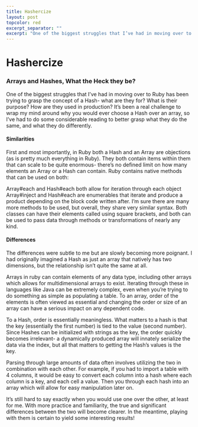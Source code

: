 ```yaml
---
title: Hashercize
layout: post
topcolor: red
excerpt_separator: ""
excerpt: "One of the biggest struggles that I’ve had in moving over to Ruby has been trying to grasp the concept of a Hash- what are they for? What is their purpose? How are they used in production? It’s been a real challenge to wrap my mind around why you would ever choose a Hash over an array, so I’ve had to do some considerable reading to better grasp what they do the same, and what they do differently."
---
```

# Hashercize
### Arrays and Hashes, What the Heck they be?

One of the biggest struggles that I’ve had in moving over to Ruby has been trying to grasp the concept of a Hash- what are they for? What is their purpose? How are they used in production? It’s been a real challenge to wrap my mind around why you would ever choose a Hash over an array, so I’ve had to do some considerable reading to better grasp what they do the same, and what they do differently.

#### Similarities

First and most importantly, in Ruby both a Hash and an Array are objections (as is pretty much everything in Ruby). They both contain items within them that can scale to be quite enormous- there’s no defined limit on how many elements an Array or a Hash can contain. Ruby contains native methods that can be used on both:

Array#each and Hash#each both allow for iteration through each object
Array#inject and Hash#each are enumerables that iterate and produce a product depending on the block code written after.
I’m sure there are many more methods to be used, but overall, they share very similar syntax. Both classes can have their elements called using square brackets, and both can be used to pass data through methods or transformations of nearly any kind.

#### Differences

The differences were subtle to me but are slowly becoming more poignant. I had originally imagined a Hash as just an array that natively has two dimensions, but the relationship isn’t quite the same at all.

Arrays in ruby can contain elements of any data type, including other arrays which allows for multidimensional arrays to exist. Iterating through these in languages like Java can be extremely complex, even when you’re trying to do something as simple as populating a table. To an array, order of the elements is often viewed as essential and changing the order or size of an array can have a serious impact on any dependent code.

To a Hash, order is essentially meaningless. What matters to a hash is that the key (essentially the first number) is tied to the value (second number). Since Hashes can be initialized with strings as the key, the order quickly becomes irrelevant- a dynamically produced array will innately serialize the data via the index, but all that matters to getting the Hash’s values is the key.

Parsing through large amounts of data often involves utilizing the two in combination with each other. For example, if you had to import a table with 4 columns, it would be easy to convert each column into a hash where each column is a key, and each cell a value. Then you through each hash into an array which will allow for easy manipulation later on.

It’s still hard to say exactly when you would use one over the other, at least for me. With more practice and familiarity, the true and significant differences between the two will become clearer. In the meantime, playing with them is certain to yield some interesting results!